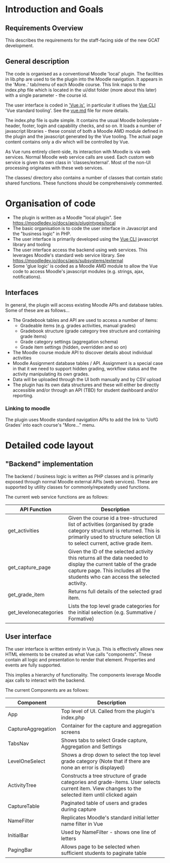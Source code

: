 # Introduction and Goals



## Requirements Overview 

This describes the requirements for the staff-facing side of the new GCAT development.

## General description

The code is organised as a conventional Moodle 'local' plugin. The facilities in lib.php are used to tie the plugin into the Moodle navigation. It appears in the 'More..' tab/menu of each Moodle course. This link maps to the index.php file which is located in the ui/dist folder (more about this later) with a single parameter - the course id. 

The user interface is coded in ['Vue.js'](https://vuejs.org/), in particular it utlises the [Vue CLI](https://cli.vuejs.org/) 'Vue standard tooling'.  See the [vue.md](vue.md) file for more details. 

The index.php file is quite simple. It contains the usual Moodle boilerplate - header, footer, login and capability checks, and so on. It loads a number of javascript libraries - these consist of both a Moodle AMD module defined in the plugin and the javascript generated by the Vue tooling. The actual page content contains only a div which will be controlled by Vue. 

As Vue runs entirely client-side, its interaction with Moodle is via web services. Normal Moodle web service calls are used. Each custom web service is given its own class in 'classes/external'. Most of the non-UI processing originates with these web services. 

The classes/ directory also contains a number of classes that contain static shared functions. These functions should be comprehensively commented. 

# Organisation of code

* The plugin is written as a Moodle "local plugin". See https://moodledev.io/docs/apis/plugintypes/local
* The basic organisation is to code the user interface in Javascript and the "business logic" in PHP.
* The user interface is primarily developed using the [Vue CLI](https://cli.vuejs.org/) javascript library and tooling
* The user interface access the backend using web services. This leverages Moodle's standard web service library. See https://moodledev.io/docs/apis/subsystems/external
* Some 'glue logic' is coded as a Moodle AMD module to allow the Vue code to access Moodle's javascript modules (e.g. strings, ajax, notifications). 

## Interfaces

In general, the plugin will access existing Moodle APIs and database tables. Some of these are as follows...

* The Gradebook tables and API are used to access a number of items:
    * Gradeable items (e.g. grades activities, manual grades)
    * Gradebook structure (grade category tree structure and containing grade items)
    * Grade category settings (aggregation schema)
    * Grade item settings (hidden, overridden and so on)
* The Moodle course module API to discover details about individual activities
* Moodle Assignment database tables / API. Assignment is a special case in that it we need to support hidden grading, workflow status and the activity manipulating its own grades. 
* Data will be uploaded through the UI both manually and by CSV upload
* The plugin has its own data structures and these will either be directly accessible and/or through an API (TBD) for student dashboard and/or reporting. 

### Linking to moodle

The plugin uses Moodle standard navigation APIs to add the link to 'UofG Grades' into each course's "More..." menu.

# Detailed code layout

## "Backend" implementation

The backend / business logic is written as PHP classes and is primarily exposed through normal Moodle external APIs (web services). These are supported by utility classes for commonly/repeatedly used functions. 

The current web service functions are as follows:

| API Function         | Description
|----------------------|---------------------------------------------------------------------------- |
| get_activities       | Given the course id a tree-structured list of activities (organised by grade category structure) is returned. This is primarily used to structure selection UI to select current, active grade item. |
| get_capture_page     | Given the ID of the selected activity this returns all the data needed to display the current table of the grade capture page. This includes all the students who can access the selected activity. |
| get_grade_item       | Returns full details of the selected grad item. 
| get_levelonecategories | Lists the top level grade categories for the initial selection (e.g. Summative / Formative)


## User interface

The user interface is written entirely in Vue.js.  This is effectively allows new HTML elements to be created as what Vue calls "components". These contain all logic and presentation to render that element. 
Properties and events are fully supported.

This implies a hierarchy of functionality. The components leverage Moodle ajax calls to interact with the backend. 

The current Components are as follows:

| Component            | Description
|----------------------|--------------------------------------------------------------|
| App                  | Top level of UI. Called from the plugin's index.php |
| CaptureAggregation   | Container for the capture and aggregation screens |
| TabsNav              | Shows tabs to select Grade capture, Aggregation and Settings |
| LevelOneSelect       | Shows a drop down to select the top level grade category (Note that if there are none an error is displayed) |
| ActivityTree         | Constructs a tree structure of grade categories and grade-items. User selects current item. View changes to the selected item until clicked again |
| CaptureTable         | Paginated table of users and grades during capture |
| NameFilter           | Replicates Moodle's standard initial letter name filter in Vue |
| InitialBar           | Used by NameFilter - shows one line of letters |
| PagingBar            | Allows page to be selected when sufficient students to paginate table |
